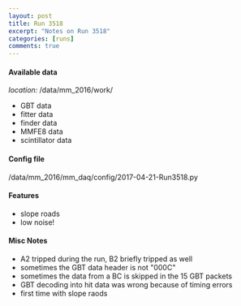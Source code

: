 ```yaml
---
layout: post
title: Run 3518
excerpt: "Notes on Run 3518"
categories: [runs]
comments: true
---
```


#### Available data

*location:* /data/mm_2016/work/

* GBT data
* fitter data
* finder data
* MMFE8 data
* scintillator data

#### Config file

/data/mm_2016/mm_daq/config/2017-04-21-Run3518.py

#### Features

* slope roads
* low noise!

#### Misc Notes

* A2 tripped during the run, B2 briefly tripped as well
* sometimes the GBT data header is not "000C"
* sometimes the data from a BC is skipped in the 15 GBT packets
* GBT decoding into hit data was wrong because of timing errors
* first time with slope raods
